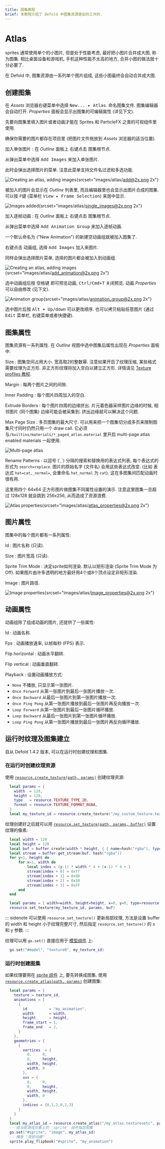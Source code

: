 ```yaml
---
title: 图集教程
brief: 本教程介绍了 Defold 中图集资源是如何工作的.
---
```


# Atlas

sprites 通常使用单个的小图片, 但是处于性能考虑, 最好把小图片合并成大图, 称为图集. 相比桌面设备和游戏机, 手机这种性能不太高的地方, 合并小图的做法就十分必要了.

在 Defold 中, 图集资源由一系列单个图片组成, 这些小图最终会自动合并成大图.

## 创建图集

在 *Assets* 浏览器右键菜单中选择 <kbd>New... ▸ Atlas</kbd>. 命名图集文件. 图集编辑器会自动打开.
*Properties* 面板会显示出图集的可编辑属性 (详见下文).

先要向图集里填入图片或者动画才能在 Sprites 和 ParticleFX 之类的可视组件里使用.

确保你需要的图片都存在项目里 (把图片文件拖放到 *Assets* 浏览器的适当位置).

加入单张图片
: 在 *Outline* 面板上 <kbd>右键点击</kbd> 图集根节点.
  
  从弹出菜单中选择 <kbd>Add Images</kbd> 来加入单张图片.

  此时会弹出选择图片的菜单. 注意此菜单支持文件名过滤和多选功能.

  ![Creating an atlas, adding images](images/atlas/add.png){srcset="images/atlas/add@2x.png 2x"}

  被加入的图片会显示在 *Outline* 列表里, 而且编辑器里也会显示出图片合成的图集. 可以按 <kbd>F键</kbd> (菜单栏 <kbd>View ▸ Frame Selection</kbd>) 来居中显示.

  ![Images added](images/atlas/single_images.png){srcset="images/atlas/single_images@2x.png 2x"}

加入逐帧动画
: 在 *Outline* 面板上 <kbd>右键点击</kbd> 图集根节点.

  从弹出菜单中选择 <kbd>Add Animation Group</kbd> 来加入逐帧动画.

  一个默认命名为 ("New Animation") 的新建空动画组就被加入图集了.

  <kbd>右键点击</kbd> 动画组, 选择 <kbd>Add Images</kbd> 加入来图片.

  同样会弹出选择图片菜单, 选择的图片都会被加入到动画组.
  
  ![Creating an atlas, adding images](images/atlas/add_animation.png){srcset="images/atlas/add_animation@2x.png 2x"}

  选中动画组后按 <kbd>空格键</kbd> 即可预览动画, <kbd>Ctrl/Cmd+T</kbd> 关闭预览. 动画 *Properties* 可以自由修改 (见下文).

  ![Animation group](images/atlas/animation_group.png){srcset="images/atlas/animation_group@2x.png 2x"}

选中图片后按 <kbd>Alt + Up/down</kbd> 可以更改顺序. 也可以拷贝粘贴任意图片 (通过 <kbd>Edit</kbd> 菜单栏, 右键菜单或者快捷键).

## 图集属性

图集资源有一系列属性. 在 *Outline* 视图中选中图集后属性出现在 *Properties* 面板中.

Size
: 图集空间占用大小. 宽高取2的整数幂. 注意如果开启了纹理压缩, 某些格式需要纹理为正方形. 非正方形纹理将加入空白以建立正方形. 详情请见 [Texture profiles 教程](/manuals/texture-profiles/).

Margin
: 每两个图片之间的间隙.

Inner Padding
: 每个图片四周加入的空白.

Extrude Borders
: 每个图片四周的边缘挤出. 片元着色器采样图片边缘的时候, 相邻图片 (同个图集) 边缘可能会被采集到. 挤出边缘就可以解决这个问题.

Max Page Size
: 多页图集的最大尺寸. 可以用来把一个图集切分成多页来限制图集尺寸同时仍然只用一个 draw call. 它必须与`/builtins/materials/*_paged_atlas.material` 里开启 multi-page atlas enabled materials 一起使用.

![Multi-page atlas](images/atlas/multipage_atlas.png)

Rename Patterns
: 以逗号 (´,´) 分隔的搜索和替换用的表达式列表, 每个表达式的形式为 `search=replace`.
图片的原始名字 (文件名) 会用这些表达式改变. (比如 表达式 `hat=cat,_normal=`, 会重命名 `hat_normal` 为 `cat`). 这在多图集间匹配动画时很有用.

这里用四个 64x64 正方形图片做图集不同属性设置的演示. 注意这里图集一旦超过 128x128 就会跳到 256x256, 从而造成了资源浪费.

![Atlas properties](images/atlas/atlas_properties.png){srcset="images/atlas/atlas_properties@2x.png 2x"}

## 图片属性

图集中的每个图片都有一系列属性:

Id
: 图片名称 (只读).

Size
: 图片宽高 (只读).

Sprite Trim Mode
: 决定sprite如何渲染. 默认以矩形渲染 (Sprite Trim Mode 为 Off). 如果图片由许多透明的地方最好用4个或8个顶点设定非矩形渲染.

Image
: 图片路径.

![Image properties](images/atlas/image_properties.png){srcset="images/atlas/image_properties@2x.png 2x"}

## 动画属性

动画组除了组成动画的图片, 还提供了一些属性:

Id
: 动画名称.

Fps
: 动画播放速率, 以帧每秒 (FPS) 表示.

Flip horizontal
: 动画水平翻转.

Flip vertical
: 动画垂直翻转.

Playback
: 设置动画播放方式:

  - `None` 不播放, 只显示第一张图片.
  - `Once Forward` 从第一张图片到最后一张图片播放一次.
  - `Once Backward` 从最后一张图片到第一张图片播放一次.
  - `Once Ping Pong` 从第一张图片播放到最后一张图片再反向播放一次.
  - `Loop Forward` 从第一张图片到最后一张图片循环播放.
  - `Loop Backward` 从最后一张图片到第一张图片循环播放.
  - `Loop Ping Pong` 从第一张图片播放到最后一张图片再反向循环播放.

## 运行时纹理及图集建立

自从 Defold 1.4.2 版本, 可以在运行时创建纹理和图集.

### 在运行时创建纹理资源

使用 [`resource.create_texture(path, params)`](https://defold.com/ref/stable/resource/#resource.create_texture:path-table) 创建纹理资源:

```lua
  local params = {
    width  = 128,
    height = 128,
    type   = resource.TEXTURE_TYPE_2D,
    format = resource.TEXTURE_FORMAT_RGBA,
  }
  local my_texture_id = resource.create_texture("/my_custom_texture.texturec", params)
```

纹理创建好之后就可以用 [`resource.set_texture(path, params, buffer)`](https://defold.com/ref/stable/resource/#resource.set_texture:path-table-buffer) 设置纹理的像素:

```lua
  local width = 128
  local height = 128
  local buf = buffer.create(width * height, { { name=hash("rgba"), type=buffer.VALUE_TYPE_UINT8, count=4 } } )
  local stream = buffer.get_stream(buf, hash("rgba"))
  for y=1, height do
      for x=1, width do
          local index = (y-1) * width * 4 + (x-1) * 4 + 1
          stream[index + 0] = 0xff
          stream[index + 1] = 0x80
          stream[index + 2] = 0x10
          stream[index + 3] = 0xFF
      end
  end

  local params = { width=width, height=height, x=0, y=0, type=resource.TEXTURE_TYPE_2D, format=resource.TEXTURE_FORMAT_RGBA, num_mip_maps=1 }
  resource.set_texture(my_texture_id, params, buf)
```

::: sidenote
可以使用 `resource.set_texture()` 更新局部纹理, 方法是设置 buffer 的 width 和 height 小于纹理完整尺寸, 然后指定 `resource.set_texture()` 的 x 和 y 参数.
:::

纹理可以用 `go.set()` 直接应用于 [模型组件](/manuals/model/) 上:

```lua
  go.set("#model", "texture0", my_texture_id)
```

### 运行时创建图集

如果纹理要用在 [sprite 组件](/manuals/sprite/) 上, 要先转换成图集. 使用 [`resource.create_atlas(path, params)`](https://defold.com/ref/stable/resource/#resource.create_atlas:path-table) 创建图集:

```lua
  local params = {
    texture = texture_id,
    animations = {
      {
        id          = "my_animation",
        width       = width,
        height      = height,
        frame_start = 1,
        frame_end   = 2,
      }
    },
    geometries = {
      {
        vertices  = {
          0,     0,
          0,     height,
          width, height,
          width, 0
        },
        uvs = {
          0,     0,
          0,     height,
          width, height,
          width, 0
        },
        indices = {0,1,2,0,2,3}
      }
    }
  }
  local my_atlas_id = resource.create_atlas("/my_atlas.texturesetc", params)
  -- 给当前游戏对象上的 'sprite' 组件指定图集
  go.set("#sprite", "image", my_atlas_id)
  -- 播放 "逐帧动画"
  sprite.play_flipbook("#sprite", "my_animation")
```